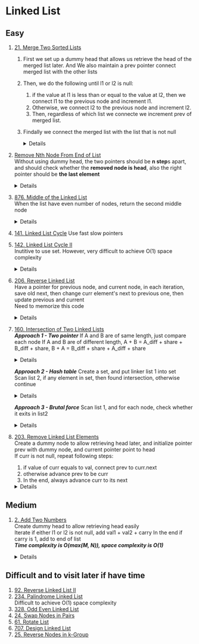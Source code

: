 # Linked List
## Easy
1. [21. Merge Two Sorted Lists](https://leetcode.com/problems/merge-two-sorted-lists)  
    1. First we set up a dummy head that allows us retrieve the head of the merged list later. And We also maintain a prev pointer connect merged list with the other lists
    1. Then, we do the following until l1 or l2 is null:
        1. if the value at l1 is less than or equal to the value at l2, then we connect l1 to the previous node and increment l1.
        1. Otherwise, we connect l2 to the previous node and increment l2. 
        1. Then, regardless of which list we connecte we increment prev of merged list.
    1. Findally we connect the merged list with the list that is not null
 
       <details>
    
           ```python
            def mergeTwoLists(self, list1: Optional[ListNode], list2: Optional[ListNode]) -> Optional[ListNode]:
                preHead = ListNode()
                prev = preHead
                while list1 and list2:
                    if list1.val < list2.val:
                        prev.next = list1
                        list1 = list1.next
                    else:
                        prev.next = list2
                        list2 = list2.next
        
                    prev = prev.next
        
                prev.next = list1 or list2
        
                return preHead.next
           ```
        </details>
1. [Remove Nth Node From End of List](https://leetcode.com/problems/remove-nth-node-from-end-of-list)  
    Without using dummy head, the two pointers should be **n step**s apart, and should check whether the **removed node is head**, also the right pointer should be **the last element**
        <details>
    
           ```python
               for i in range(n):
                   fast = fast.next
               
               if not fast:
                  return head.next
            
               while fast.next:
                  fast = fast.next
                  slow = slow.next
              
               #When using dummy head, the two pointers are also ** n steps** apart, and the **right pointer should be last item**
               
               for i in range(n):
                   fast = fast.next
                  
                while fast.next:
                    fast = fast.next
                    slow = slow.next
           ```
         </details>
1. [876. Middle of the Linked List](https://leetcode.com/problems/middle-of-the-linked-list)   
    When the list have even number of nodes, return the second middle node
    <details>

        ```python
            def middleNode(self, head: Optional[ListNode]) -> Optional[ListNode]:     
                fast = head
                slow = head
                while fast and fast.next:
                    fast = fast.next.next
                    slow = slow.next
                return slow
        ```
    </details>
1. [141. Linked List Cycle](https://leetcode.com/problems/linked-list-cycle)
    Use fast slow pointers
1. [142. Linked List Cycle II](https://leetcode.com/problems/linked-list-cycle-ii)  
    Inutitive to use set. However, very difficult to achieve O(1) space complexity
    <details>

        ```python
            def detectCycle(self, head: Optional[ListNode]) -> Optional[ListNode]:
                seen = set()
                while head:
                    if head in seen:
                        return head
                    else:
                        seen.add(head)
                        head = head.next
                
                return None
        ```
    </details>
1. [206. Reverse Linked List](https://leetcode.com/problems/reverse-linked-list)  
    Have a pointer for previous node, and current node, in each iteration, save old next, then change curr element's next to previous one, then update previous and current  
    Need to memorize this code
    <details>

        ```python
        prev = None
        curr = head
        while curr:
            oldNext = curr.next
            curr.next = prev
            prev = curr
            curr = oldNext

        return prev
        ```
    </details>
1. [160. Intersection of Two Linked Lists](https://leetcode.com/problems/intersection-of-two-linked-lists)  
    ***Approach 1 - Two pointer***
    If A and B are of same length, just compare each node
    If A and B are of different length, A + B = A_diff + share + B_diff + share, B + A = B_diff + share + A_diff + share
    <details>

    ```python
    def getIntersectionNode(self, headA: ListNode, headB: ListNode) -> Optional[ListNode]:
        currA = headA
        currB = headB
        while currA or currB:
            if currA == currB:
                return currA
            currA = currA.next if currA else headB
            currB = currB.next if currB else headA
    ```
    </details>
    
    ***Approach 2 - Hash table***
    Create a set, and put linker list 1 into set  
    Scan list 2, if any element in set, then found intersection, otherwise continue  
    <details>

    ```python
        def getIntersectionNode(self, headA: ListNode, headB: ListNode) -> Optional[ListNode]:
            seen = set()
            while headA:
                seen.add(headA)
                headA = headA.next
            
            while headB:
                if headB in seen:
                    return headB
                headB = headB.next
            
            return None
    ```
    </details>

    ***Approach 3 - Brutal force***
    Scan list 1, and for each node, check whether it exits in list2
    <details>

    ```python
        def getIntersectionNode(self, headA: ListNode, headB: ListNode) -> Optional[ListNode]:
            while headA:
                pB = headB
                while pB:
                    if pB == headA:
                        return headA
                    pB = pB.next
                headA = headA.next
            return None
    ```
    </details>
1. [203. Remove Linked List Elements](https://leetcode.com/problems/remove-linked-list-elements)  
    Create a dummy node to allow retrieving head later, and initialize pointer prev with dummy node, and current pointer point to head  
    If curr is not null, repeat following steps:  
    1. if value of curr equals to val, connect prev to curr.next
    1. otherwise advance prev to be curr
    1. In the end, always advance curr to its next 
    <details>

    ```python
    def removeElements(self, head: Optional[ListNode], val: int) -> Optional[ListNode]:
        dummy = ListNode()
        dummy.next = head
        prev = dummy
        curr = head
        while curr:
            if curr.val == val:
                prev.next = curr.next
            else:
                prev = curr
            curr = curr.next

        return dummy.next
    ```
    </details>
    
## Medium
1. [2. Add Two Numbers](https://leetcode.com/problems/add-two-numbers)  
    Create dummy head to allow retrieving head easily  
    Iterate if either l1 or l2 is not null, add val1 + val2 + carry
    In the end if carry is 1, add to end of list  
    ***Time complexity is O(max(M, N)), space complexity is O(1)***
    <details>

    ```python
    def addTwoNumbers(self, l1: Optional[ListNode], l2: Optional[ListNode]) -> Optional[ListNode]:
        carry = 0
        dummy = ListNode()
        curr = dummy
        while l1 or l2:
            val1 = l1.val if l1 else 0
            val2 = l2.val if l2 else 0
            total = val1 + val2 + carry
            curr.next = ListNode(total % 10)
            carry = total // 10

            curr = curr.next 
            l1 = l1.next if l1 else None
            l2 = l2.next if l2 else None

        if carry == 1:
            curr.next = ListNode(1)
        
        return dummy.next
    ```
    </details>
## Difficult and to visit later if have time
1. [92. Reverse Linked List II](https://leetcode.com/problems/reverse-linked-list-ii)
1. [234. Palindrome Linked List](https://leetcode.com/problems/palindrome-linked-list)  
    Difficult to achieve O(1) space complexity
1. [328. Odd Even Linked List](https://leetcode.com/problems/odd-even-linked-list)
1. [24. Swap Nodes in Pairs](https://leetcode.com/problems/swap-nodes-in-pairs)  
1. [61. Rotate List](https://leetcode.com/problems/rotate-list)
1. [707. Design Linked List](https://leetcode.com/problems/design-linked-list)  
1. [25. Reverse Nodes in k-Group](https://leetcode.com/problems/reverse-nodes-in-k-group)  
   
